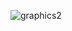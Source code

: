 ![graphics2](https://github.com/Sanikakadamm/python-turtle-graphics2/assets/96229011/c54a97e7-6087-4558-a320-093139bf1f49)
